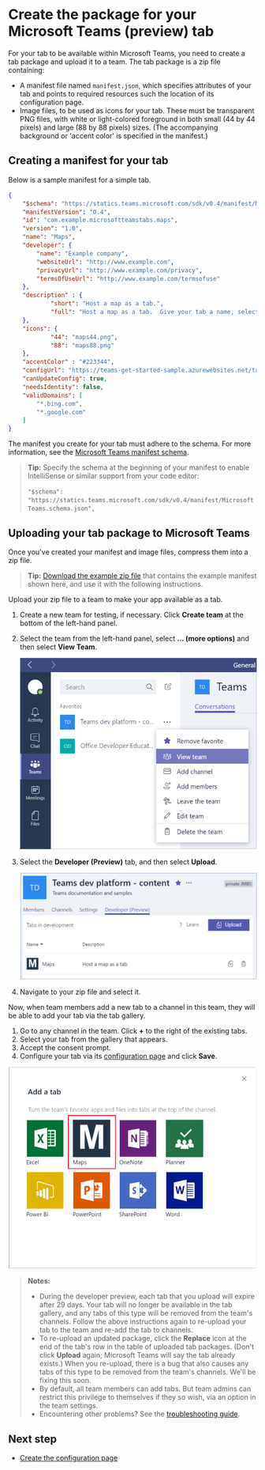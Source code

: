 ﻿# Create the package for your Microsoft Teams (preview) tab

For your tab to be available within Microsoft Teams, you need to create a tab package and upload it to a team. The tab package is a zip file containing:

- A manifest file named `manifest.json`, which specifies attributes of your tab and points to required resources such the location of its configuration page.
- Image files, to be used as icons for your tab.  These must be transparent PNG files, with white or light-colored foreground in both small (44 by 44 pixels) and large (88 by 88 pixels) sizes.  (The accompanying background or 'accent color' is specified in the manifest.)

## Creating a manifest for your tab 

Below is a sample manifest for a simple tab.

```JSON
{
    "$schema": "https://statics.teams.microsoft.com/sdk/v0.4/manifest/MicrosoftTeams.schema.json",
    "manifestVersion": "0.4",
    "id": "com.example.microsoftteamstabs.maps",
    "version": "1.0",
    "name": "Maps",
    "developer": {
        "name": "Example company",   
        "websiteUrl": "http://www.example.com",
        "privacyUrl": "http://www.example.com/privacy",
        "termsOfUseUrl": "http://www.example.com/termsofuse"
    },
    "description" : {
            "short": "Host a map as a tab.",
            "full": "Host a map as a tab.  Give your tab a name, select Bing Maps or Google Maps, and click save."
    },
    "icons": {
            "44": "maps44.png",
            "88": "maps88.png"
    },
    "accentColor" : "#223344",
    "configUrl": "https://teams-get-started-sample.azurewebsites.net/tabconfig.html",
    "canUpdateConfig": true,
    "needsIdentity": false,
    "validDomains": [
        "*.bing.com",
        "*.google.com"
    ]
}
```
The manifest you create for your tab must adhere to the schema. For more information, see the [Microsoft Teams manifest schema](schema.md).

> **Tip:** Specify the schema at the beginning of your manifest to enable IntelliSense or similar support from your code editor:
> 
> `"$schema": "https://statics.teams.microsoft.com/sdk/v0.4/manifest/MicrosoftTeams.schema.json",`

## Uploading your tab package to Microsoft Teams

Once you've created your manifest and image files, compress them into a zip file.

> **Tip:** [Download the example zip file](https://github.com/OfficeDev/microsoft-teams-sample-get-started/blob/master/package/MapsTab.zip) that contains the example manifest shown here, and use it with the following instructions. 

Upload your zip file to a team to make your app available as a tab.

1. Create a new team for testing, if necessary.  Click **Create team** at the bottom of the left-hand panel.
2. Select the team from the left-hand panel, select **... (more options)** and then select **View Team**.
	
	![Screenshot of the more options menu, with the View Teams option selected.](images/tab_view_team.png)
3. Select the **Developer (Preview)** tab, and then select **Upload**.

	![Screenshot of the Developer pane, with tabs in development listed.](images/tab_sideload.png)

4. Navigate to your zip file and select it.


Now, when team members add a new tab to a channel in this team, they will be able to add your tab via the tab gallery.


1. Go to any channel in the team.  Click **+** to the right of the existing tabs.
2. Select your tab from the gallery that appears.
3. Accept the consent prompt.
4. Configure your tab via its [configuration page](createconfigpage.md) and click **Save**. 

![The Add a tab dialog box, featuring a gallery of available tabs.](images/tab_gallery.png)

> **Notes:**
> * During the developer preview, each tab that you upload will expire after 29 days.  Your tab will no longer be available in the tab gallery, and any tabs of this type will be removed from the team's channels.  Follow the above instructions again to re-upload your tab to the team and re-add the tab to channels.
> * To re-upload an updated package, click the **Replace** icon at the end of the tab's row in the table of uploaded tab packages.  (Don't click **Upload** again; Microsoft Teams will say the tab already exists.)  When you re-upload, there is a bug that also causes any tabs of this type to be removed from the team's channels.  We'll be fixing this soon.       
> * By default, all team members can add tabs.  But team admins can restrict this privilege to themselves if they so wish, via an option in the team settings.
> * Encountering other problems?  See the [troubleshooting guide](troubleshooting.md).

## Next step

* [Create the configuration page](createconfigpage.md)

